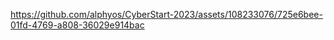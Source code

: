 

https://github.com/alphyos/CyberStart-2023/assets/108233076/725e6bee-01fd-4769-a808-36029e914bac


